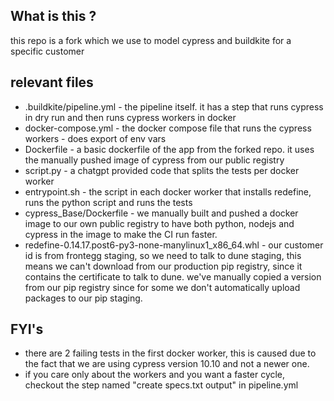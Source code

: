 
## What is this ?
this repo is a fork which we use to model cypress and buildkite for a specific customer

## relevant files
- .buildkite/pipeline.yml - the pipeline itself. it has a step that runs cypress in dry run and then runs cypress workers in docker
- docker-compose.yml - the docker compose file that runs the cypress workers - does export of env vars
- Dockerfile - a basic dockerfile of the app from the forked repo. it uses the manually pushed image of cypress from our public registry
- script.py - a chatgpt provided code that splits the tests per docker worker
- entrypoint.sh - the script in each docker worker that installs redefine, runs the python script and runs the tests
- cypress_Base/Dockerfile - we manually built and pushed a docker image to our own public registry to have both python, nodejs and cypress in the image to make the CI run faster.
- redefine-0.14.17.post6-py3-none-manylinux1_x86_64.whl - our customer id is from frontegg staging, so we need to talk to dune staging, this means we can't download from our production pip registry, since it contains the certificate to talk to dune. we've manually copied a version from our pip registry since for some we don't automatically upload packages to our pip staging.
## FYI's

- there are 2 failing tests in the first docker worker, this is caused due to the fact that we are using cypress version 10.10 and not a newer one.
- if you care only about the workers and you want a faster cycle, checkout the step named "create specs.txt output" in pipeline.yml 

